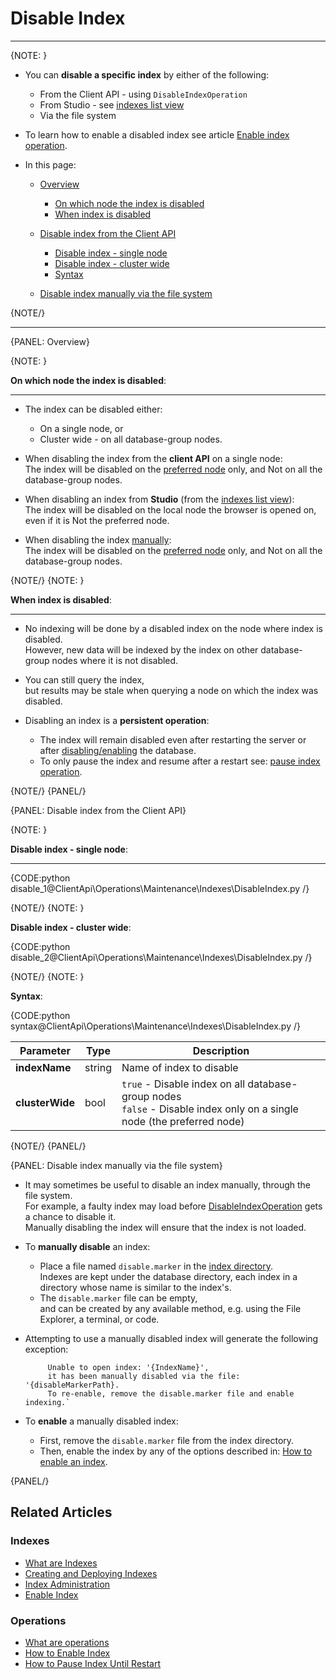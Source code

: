 # Disable Index

 ---

{NOTE: }

* You can **disable a specific index** by either of the following:  
  * From the Client API - using `DisableIndexOperation`  
  * From Studio - see [indexes list view](../../../../studio/database/indexes/indexes-list-view#indexes-list-view---actions)  
  * Via the file system

* To learn how to enable a disabled index see article [Enable index operation](../../../../client-api/operations/maintenance/indexes/enable-index).

* In this page:

    * [Overview](../../../../client-api/operations/maintenance/indexes/disable-index#overview)
      * [On which node the index is disabled](../../../../client-api/operations/maintenance/indexes/disable-index#on-which-node-the-index-is-disabled) 
      * [When index is disabled](../../../../client-api/operations/maintenance/indexes/disable-index#when-index-is-disabled) 
  
    * [Disable index from the Client API](../../../../client-api/operations/maintenance/indexes/disable-index#disable-index-from-the-client-api)     
        * [Disable index - single node](../../../../client-api/operations/maintenance/indexes/disable-index#disable-index---single-node)
        * [Disable index - cluster wide](../../../../client-api/operations/maintenance/indexes/disable-index#disable-index---cluster-wide)
        * [Syntax](../../../../client-api/operations/maintenance/indexes/disable-index#syntax)
  
    * [Disable index manually via the file system](../../../../client-api/operations/maintenance/indexes/disable-index#disable-index-manually-via-the-file-system)

{NOTE/}

---

{PANEL: Overview}

{NOTE: }

<a id="on-which-node-the-index-is-disabled" /> **On which node the index is disabled**:

---

* The index can be disabled either:  
    * On a single node, or  
    * Cluster wide - on all database-group nodes.  

* When disabling the index from the **client API** on a single node:  
  The index will be disabled on the [preferred node](../../../../client-api/configuration/load-balance/overview#the-preferred-node) only, and Not on all the database-group nodes.  

* When disabling an index from **Studio** (from the [indexes list view](../../../../studio/database/indexes/indexes-list-view#indexes-list-view---actions)):  
  The index will be disabled on the local node the browser is opened on, even if it is Not the preferred node.  

* When disabling the index [manually](../../../../client-api/operations/maintenance/indexes/disable-index#disable-index-via-the-file-system):  
  The index will be disabled on the [preferred node](../../../../client-api/configuration/load-balance/overview#the-preferred-node) only, and Not on all the database-group nodes.

{NOTE/}
{NOTE: }

<a id="when-index-is-disabled" /> **When index is disabled**:  

---

* No indexing will be done by a disabled index on the node where index is disabled.  
  However, new data will be indexed by the index on other database-group nodes where it is not disabled.

* You can still query the index,  
  but results may be stale when querying a node on which the index was disabled.  

* Disabling an index is a **persistent operation**:  
  * The index will remain disabled even after restarting the server or after [disabling/enabling](../../../../client-api/operations/server-wide/toggle-databases-state) the database.  
  * To only pause the index and resume after a restart see: [pause index operation](../../../../client-api/operations/maintenance/indexes/stop-index).  

{NOTE/}
{PANEL/}

{PANEL: Disable index from the Client API}

{NOTE: }

<a id="disable-index---single-node" /> **Disable index - single node**:

---

{CODE:python disable_1@ClientApi\Operations\Maintenance\Indexes\DisableIndex.py /}

{NOTE/}
{NOTE: }

<a id="disable-index---cluster-wide" /> **Disable index - cluster wide**:  

{CODE:python disable_2@ClientApi\Operations\Maintenance\Indexes\DisableIndex.py /}

{NOTE/}
{NOTE: }

<a id="syntax" /> **Syntax**:  

{CODE:python syntax@ClientApi\Operations\Maintenance\Indexes\DisableIndex.py /}

| Parameter       | Type   | Description                                                                                                              |
|-----------------|--------|--------------------------------------------------------------------------------------------------------------------------|
| **indexName**   | string | Name of index to disable                                                                                                 |
| **clusterWide** | bool   | `true` - Disable index on all database-group nodes<br>`false` - Disable index only on a single node (the preferred node) |

{NOTE/}
{PANEL/}

{PANEL: Disable index manually via the file system}

* It may sometimes be useful to disable an index manually, through the file system.  
  For example, a faulty index may load before [DisableIndexOperation](../../../../client-api/operations/maintenance/indexes/disable-index#disableindexoperation) gets a chance to disable it.  
  Manually disabling the index will ensure that the index is not loaded.  

* To **manually disable** an index:  

  * Place a file named `disable.marker` in the [index directory](../../../../server/storage/directory-structure).  
    Indexes are kept under the database directory, each index in a directory whose name is similar to the index's.   
  * The `disable.marker` file can be empty,  
    and can be created by any available method, e.g. using the File Explorer, a terminal, or code.  

* Attempting to use a manually disabled index will generate the following exception:  

           Unable to open index: '{IndexName}', 
           it has been manually disabled via the file: '{disableMarkerPath}.  
           To re-enable, remove the disable.marker file and enable indexing.`

* To **enable** a manually disabled index:  

  * First, remove the `disable.marker` file from the index directory.
  * Then, enable the index by any of the options described in: [How to enable an index](../../../../client-api/operations/maintenance/indexes/enable-index#how-to-enable-an-index).

{PANEL/}

## Related Articles

### Indexes

- [What are Indexes](../../../../indexes/what-are-indexes)
- [Creating and Deploying Indexes](../../../../indexes/creating-and-deploying)
- [Index Administration](../../../../indexes/index-administration)
- [Enable Index](../../../../client-api/operations/maintenance/indexes/enable-index)

### Operations

- [What are operations](../../../../client-api/operations/what-are-operations)
- [How to Enable Index](../../../../client-api/operations/maintenance/indexes/enable-index)
- [How to Pause Index Until Restart](../../../../client-api/operations/maintenance/indexes/stop-index)
